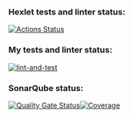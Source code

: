### Hexlet tests and linter status:
[![Actions Status](https://github.com/i-yulia-s/python-project-50/actions/workflows/hexlet-check.yml/badge.svg)](https://github.com/i-yulia-s/python-project-50/actions)

### My tests and linter status:
[![lint-and-test](https://github.com/i-yulia-s/python-project-50/actions/workflows/lint-and-test.yml/badge.svg)](https://github.com/i-yulia-s/python-project-50/actions/workflows/lint-and-test.yml)

### SonarQube status:
[![Quality Gate Status](https://sonarcloud.io/api/project_badges/measure?project=i-yulia-s_python-project-50&metric=alert_status)](https://sonarcloud.io/summary/new_code?id=i-yulia-s_python-project-50)[![Coverage](https://sonarcloud.io/api/project_badges/measure?project=i-yulia-s_python-project-50&metric=coverage)](https://sonarcloud.io/summary/new_code?id=i-yulia-s_python-project-50)